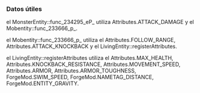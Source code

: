 ### Datos útiles

el MonsterEntity::func_234295_eP_ utiliza Attributes.ATTACK_DAMAGE y el Mobentity::func_233666_p_.

el Mobentity::func_233666_p_ utiliza el Attributes.FOLLOW_RANGE, Attributes.ATTACK_KNOCKBACK y el LivingEntity::registerAttributes.

el LivingEntity::registerAttributes utiliza el Attributes.MAX_HEALTH, Attributes.KNOCKBACK_RESISTANCE, Attributes.MOVEMENT_SPEED, Attributes.ARMOR, Attributes.ARMOR_TOUGHNESS, ForgeMod.SWIM_SPEED, ForgeMod.NAMETAG_DISTANCE, ForgeMod.ENTITY_GRAVITY.